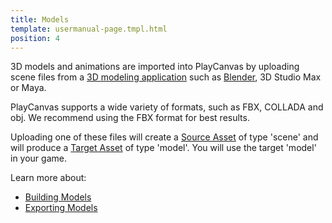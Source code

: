 ```yaml
---
title: Models
template: usermanual-page.tmpl.html
position: 4
---
```


3D models and animations are imported into PlayCanvas by uploading scene files from a [3D modeling application][1] such as [Blender][2], 3D Studio Max or Maya.

PlayCanvas supports a wide variety of formats, such as FBX, COLLADA and obj. We recommend using the FBX format for best results.

Uploading one of these files will create a [Source Asset][3] of type 'scene' and will produce a [Target Asset][4] of type 'model'. You will use the target 'model' in your game.

Learn more about:

* [Building Models][5]
* [Exporting Models][6]

[1]: /user-manual/assets/models/building
[2]: http://blender.org/
[3]: /user-manual/glossary#source_asset
[4]: /user-manual/glossary/#target_asset
[5]: /user-manual/assets/models/building
[6]: /user-manual/assets/models/exporting

